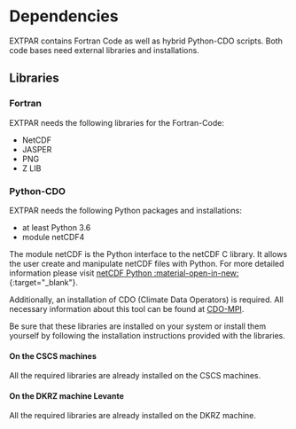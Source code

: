 # Dependencies

EXTPAR contains Fortran Code as well as hybrid Python-CDO scripts.
Both code bases need external libraries and installations.

## Libraries

### Fortran

EXTPAR needs the following libraries for the Fortran-Code:

- NetCDF
- JASPER
- PNG
- Z LIB

### Python-CDO

EXTPAR needs the following Python packages and installations:

- at least Python 3.6
- module netCDF4

The module netCDF is the Python interface to the netCDF C library. It allows the user create and manipulate netCDF files with Python.
For more detailed information please visit [netCDF Python :material-open-in-new:](https://unidata.github.io/netcdf4-python/){:target="_blank"}.

Additionally, an installation of CDO (Climate Data Operators) is required. All necessary information about this tool can be found at [CDO-MPI]( https://code.mpimet.mpg.de/projects/cdo/).

Be sure that these libraries are installed on your system
or install them yourself by following the installation
instructions provided with the libraries.

#### On the CSCS machines

All the required libraries are already installed on the CSCS machines.  

#### On the DKRZ machine Levante

All the required libraries are already installed on the DKRZ machine.

